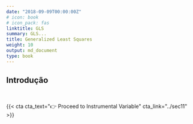 ```yaml
---
date: "2018-09-09T00:00:00Z"
# icon: book
# icon_pack: fas
linktitle: GLS
summary: GLS...
title: Generalized Least Squares
weight: 10
output: md_document
type: book
---
```




## Introdução

</br>

{{< cta cta_text="👉 Proceed to Instrumental Variable" cta_link="../sec11" >}}


